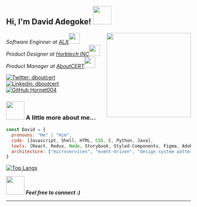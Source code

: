 <h2> Hi, I'm David Adegoke! <img src="https://media.giphy.com/media/mGcNjsfWAjY5AEZNw6/giphy.gif" width="50"></h2>
<img align='right' src="https://media.giphy.com/media/hpF9R9M1PHN5e5liSx/giphy.gif?cid=ecf05e47fm0qgol15dz6b63hqc5bq6xkawypecii6wlxekdr&rid=giphy.gif&ct=g" width="230">
<p><em>Software Enginner at <a href="https://www.alxafrica.com/">ALX</a><img src="https://media.giphy.com/media/fYSnHlufseco8Fh93Z/giphy.gif" width="30"></br>Product Designer at <a href="https://#">Horbtech INC</a><img src="https://media.giphy.com/media/WUlplcMpOCEmTGBtBW/giphy.gif" width="30"></br>Product Manager at <a href="https://#">AboutCERT</a><img src="https://media.giphy.com/media/WUlplcMpOCEmTGBtBW/giphy.gif" width="30"> 
</em></p>

[![Twitter: dboutcert](https://img.shields.io/twitter/follow/dboutcert?style=social)](https://twitter.com/dboutcert)
[![Linkedin: dboutcert](https://img.shields.io/badge/-dboutcert-blue?style=flat-square&logo=Linkedin&logoColor=white&link=https://www.linkedin.com/in/dboutcert/)](https://www.linkedin.com/in/dboutcert/)
[![GitHub Hornet004](https://img.shields.io/github/followers/Hornet004?label=follow&style=social)](https://github.com/Hornet004)


### <img src="https://media.giphy.com/media/VgCDAzcKvsR6OM0uWg/giphy.gif" width="50"> A little more about me...  

```javascript
const David = {
  pronouns: "He" | "Him",
  code: [Javascript, Shell, HTML, CSS, C, Python, Java],
  tools: [React, Redux, Node, Storybook, Styled-Components, Figma, Adobe XD],
  architecture: ["microservices", "event-driven", "design system pattern"],
}
```
[![Top Langs](https://github-readme-stats.vercel.app/api/top-langs/?username=Hornet004&layout=compact)](https://github.com/Hornet004/github-readme-stats)

<img src="https://media.giphy.com/media/VEj30DuFKtXE0o5MBS/giphy.gif?cid=ecf05e474bfg2ndttswb40olzq1ncnisnzun21h4nmux7bp7&rid=giphy.gif&ct=g" width="50"> <em><b>Feel free to connect :)</em>

---

